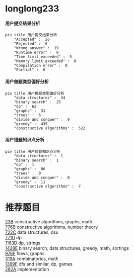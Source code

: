 # longlong233

<!-- tabs:start -->



#### **用户提交结果分析**

```mermaid
pie title 用户提交结果分析
    "Accepted" :  26
    "Rejected" :  0
    "Wrong answer" :  19
    "Runtime error" :  0
    "Time limit exceeded" :  5
    "Memory limit exceeded" :  0
    "Compilation error" :  0
    "Partial" :  0
```

#### **用户做题类型偏好分析**

```mermaid
pie title 用户做题类型偏好分析
    "data structures" :  34
    "binary search" :  25
    "dp" :  62
    "graphs" :  31
    "trees" :  6
    "divide and conquer" :  9
    "greedy" :  439
    "constructive algorithms" :  522
```
#### **用户错题知识点分析**

```mermaid
pie title 用户错题知识点分析
    "data structures" :  1
    "binary search" :  1
    "dp" :  1
    "graphs" :  00
    "trees" :  0
    "divide and conquer" :  0
    "greedy" :  11
    "constructive algorithms" :  7
```



<!-- tabs:end -->
# 推荐题目
[23B](https://codeforces.com/contest/23/problem/B)		constructive algorithms,
                        graphs,
                        math		  
[776B](https://codeforces.com/contest/776/problem/B)		constructive algorithms,
                        number theory		  
[722C](https://codeforces.com/contest/722/problem/C)		data structures,
                        dsu		  
[771D](https://codeforces.com/contest/771/problem/D)		dp		  
[1163D](https://codeforces.com/contest/1163/problem/D)		dp,
                        strings		  
[1428E](https://codeforces.com/contest/1428/problem/E)		binary search,
                        data structures,
                        greedy,
                        math,
                        sortings		  
[976F](https://codeforces.com/contest/976/problem/F)		flows,
                        graphs		  
[319A](https://codeforces.com/contest/319/problem/A)		combinatorics,
                        math		  
[1369F](https://codeforces.com/contest/1369/problem/F)		dfs and similar,
                        dp,
                        games		  
[282A](https://codeforces.com/contest/282/problem/A)		implementation		  
